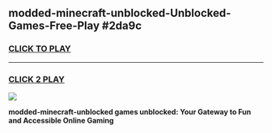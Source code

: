 
## modded-minecraft-unblocked-Unblocked-Games-Free-Play #2da9c
<h3>
<a href="https://us.freeplayer.one?title=modded-minecraft-unblocked&ref=9M">CLICK TO PLAY</a></h3>
<hr>

<h3>
<a href="https://us.freeplayer.one?title=modded-minecraft-unblocked&ref=9M">CLICK 2 PLAY</a>
  
</h3>

<a href="https://us.freeplayer.one?title=modded-minecraft-unblocked&ref=9M"><img src="https://clearcache.store/games.png"></a>


**modded-minecraft-unblocked games unblocked: Your Gateway to Fun and Accessible Online Gaming**
